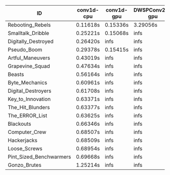 |ID|conv1d-cpu|conv1d-gpu|DWSPConv2D-gpu|gemm-gpu|avg|
|-|-|-|-|-|-|
|Rebooting_Rebels|0.11618s|0.15336s|3.29056s|1.75400s|1.32853s|
|Smalltalk_Dribble|0.25221s|0.15068s|infs|2.18816s|infs|
|Digitally_Destroyed|0.26420s|infs|infs|4.77249s|infs|
|Pseudo_Boom|0.29378s|0.15415s|infs|4.70601s|infs|
|Artful_Maneuvers|0.43019s|infs|infs|4.73578s|infs|
|Grapevine_Squad|0.47634s|infs|infs|4.82142s|infs|
|Beasts|0.56164s|infs|infs|4.79195s|infs|
|Byte_Mechanics|0.60961s|infs|infs|4.72188s|infs|
|Digital_Destroyers|0.61708s|infs|infs|4.57473s|infs|
|Key_to_Innovation|0.63371s|infs|infs|4.86218s|infs|
|The_Hit_Blunders|0.63377s|infs|infs|4.76131s|infs|
|The_ERROR_List|0.63625s|infs|infs|4.60938s|infs|
|Blackouts|0.66346s|infs|infs|4.81486s|infs|
|Computer_Crew|0.68507s|infs|infs|4.77621s|infs|
|Hackerjacks|0.68509s|infs|infs|4.58360s|infs|
|Loose_Screws|0.68954s|infs|infs|4.77001s|infs|
|Pint_Sized_Benchwarmers|0.69668s|infs|infs|4.78026s|infs|
|Gonzo_Brutes|1.25214s|infs|infs|4.82575s|infs|
